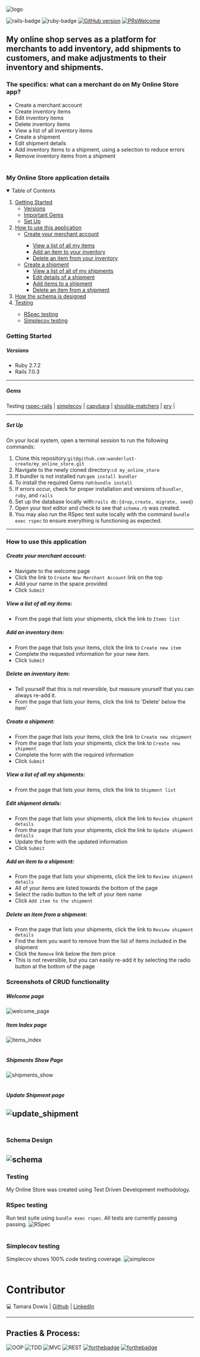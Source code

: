 <img src="https://user-images.githubusercontent.com/67713820/169630983-75e4bd9c-3337-4bce-8506-fb957ca8cd9a.png" alt="logo" max-width="600"><br>

![rails-badge](https://img.shields.io/badge/Rails-7.0.3-blue) ![ruby-badge](https://img.shields.io/badge/Ruby-2.7.2-orange)
[![GitHub version](https://badge.fury.io/gh/wanderlust-create%2Fmy_online_store.svg)](https://badge.fury.io/gh/wanderlust-create%2Fmy_online_store)
[![PRsWelcome](https://img.shields.io/badge/PRs-welcome-brightgreen.svg?style=shields)](http://makeapullrequest.com)

## My online shop serves as a platform for merchants to add inventory, add shipments to customers, and make adjustments to their inventory and shipments.

### The specifics: what can a merchant do on My Online Store app?
- Create a merchant account
- Create inventory items
- Edit inventory items
- Delete inventory items
- View a list of all inventory items
- Create a shipment
- Edit shipment details 
- Add inventory items to a shipment, using a selection to reduce errors
- Remove inventory items from a shipment<br><br>

### My Online Store application details 
<details open="open">
  <summary>Table of Contents</summary>
  <ol>
    <li>
      <a href="#getting-started">Getting Started</a>
      <ul>
        <li><a href="#versions">Versions</a></li>
        <li><a href="#gems">Important Gems</a></li>
        <li><a href="#set-up">Set Up</a></li>
      </ul> 
    </li>
        </ul>
    <li>
      <a href="#how-to-use-this-app">How to use this application</a>
       <ul>
        <li><a href="#create-your-merchant-account">Create your merchant account</a></li>
         <ul>
          <li><a href="#view-a-list-of-all-my-items">View a list of all my items</a></li>
          <li><a href="#add-an-inventory-item">Add an item to your inventory</a></li>
          <li><a href="#delete-an-inventory-item">Delete an item from your inventory</a></li>
       </ul>
         <li><a href="#create-a-shipment">Create a shipment</a>
           <ul>
          <li><a href="#view-a-list-of-all-my-shipments">View a list of all of my shipments</a></li>
            <li><a href="#edit-shipment-details">Edit details of a shipment</a></li>
            <li><a href="#add-an-item-to-a-shipment">Add items to a shipment</a></li>
            <li><a href="#delete-an-item-from-a-shipment">Delete an item from a shipment</a></li>  
         </ul> 
       </ul>
    </li>
        </ul>
        <li><a href="#schema-design">How the schema is designed</a></li>
        <li><a href="#testing">Testing</a></li>
          <ul>
            <li><a href="#rspec-testing">RSpec testing</a></li>
            <li><a href="#simplecov-testing">Simplecov testing</a></li>
          </ul>
      </details>


### Getting Started

##### Versions

- Ruby 2.7.2
- Rails 7.0.3

----------

##### Gems

Testing [rspec-rails](https://github.com/rspec/rspec-rails) | [simplecov](https://github.com/simplecov-ruby/simplecov) | [capybara](https://github.com/teamcapybara/capybara) | [shoulda-matchers](https://github.com/thoughtbot/shoulda-matchers) | [pry](https://github.com/pry/pry) | 

----------

##### Set Up
On your local system, open a terminal session to run the following commands:
1. Clone this repository:`git@github.com:wanderlust-create/my_online_store.git`
3. Navigate to the newly cloned directory:`cd my_online_store`
4. If bundler is not installed run:`gem install bundler`
5. To install the required Gems run:`bundle install` 
6. If errors occur, check for proper installation and versions of:`bundler`, `ruby`, and `rails`
7. Set up the database locally with:`rails db:{drop,create, migrate, seed}`
8. Open your text editor and check to see that `schema.rb` was created.
9. You may also run the RSpec test suite locally with the command `bundle exec rspec` to ensure everything is functioning as expected.

----------

### How to use this application

##### Create your merchant account:
- Navigate to the welcome page
- Click the link to `Create New Merchant Account`  link on the top
- Add your name in the space provided
- Click `Submit`

##### View a list of all my items:
- From the page that lists your shipments, click the link to `Items list`

##### Add an inventory item:
- From the page that lists your items, click the link to `Create new item`
- Complete the requested information for your new item. 
- Click `Submit`

##### Delete an inventory item:
- Tell yourself that this is not reversible, but reassure yourself that you can always re-add it. 
- From the page that lists your items, click the link to 'Delete' below the item'

##### Create a shipment:
- From the page that lists your items, click the link to `Create new shipment`
- From the page that lists your shipments, click the link to `Create new shipment`
- Complete the form with the required information
- Click `Submit`

##### View a list of all my shipments:
- From the page that lists your items, click the link to `Shipment list`

##### Edit shipment details:
- From the page that lists your shipments, click the link to `Review shipment details`
- From the page that lists your shipments, click the link to `Update shipment details`
- Update the form with the updated information
- Click `Submit`

##### Add an item to a shipment:
- From the page that lists your shipments, click the link to `Review shipment details`
- All of your items are listed towards the bottom of the page
- Select the radio button to the left of your item name
- Click `Add item to the shipment`

##### Delete an item from a shipment:
- From the page that lists your shipments, click the link to `Review shipment details`
- Find the item you want to remove from the list of items included in the shipment
- Click the `Remove` link below the item price
- This is not reversible, but you can easily re-add it by selecting the radio button at the bottom of the page


### Screenshots of CRUD functionality<br>
##### Welcome page
<img src="https://user-images.githubusercontent.com/67713820/169709554-3c4af1e9-17af-47a9-9973-96d8dd11e442.png" alt="welcome_page"><br>
##### Item Index page
<img src="https://user-images.githubusercontent.com/67713820/169709538-c260d4a6-34ca-4284-aa73-135efb64ef3d.png" alt="items_index" max-width="200"><br><br>

##### Shipments Show Page
<img src="https://user-images.githubusercontent.com/67713820/169709510-ceb65d6b-a4d7-4b27-819e-64ac98ba313b.png" alt="shipments_show" max-width="200"><br><br>

##### Update Shipment page
<img src="https://user-images.githubusercontent.com/67713820/169709606-2edb257f-a214-49b6-ba2e-35dd341af4c3.png" alt="update_shipment" max-width="200"><br><br>
----------

### Schema Design

<img src="https://user-images.githubusercontent.com/67713820/169710351-c95f6370-de06-428c-80ae-57b4b41f196b.png" alt="schema"><br>
----------

### Testing

My Online Store was created using Test Driven Development methodology. 

### RSpec testing

Run test suite using `bundle exec rspec`. All tests are currently passing passing.
<img src="https://user-images.githubusercontent.com/67713820/169710781-582807cb-6041-4128-96a1-003df1f059f8.png" alt="RSpec" max-width="200"><br><br>

### Simplecov testing

Simplecov shows 100% code testing coverage.
<img src="https://user-images.githubusercontent.com/67713820/169709458-224fc161-92d1-4506-9852-b90232e3bfda.png" alt="simplecov" max-width="200"><br><br>


# Contributor
💻 Tamara Dowis |  [Github](https://github.com/wanderlust-create)  |  [LinkedIn](https://www.linkedin.com/in/tamara-dowis/)

----------
## Practies & Process:
![OOP](https://user-images.githubusercontent.com/64919819/113648808-77684300-964a-11eb-8575-05aeaa946a6f.png)
![TDD](https://user-images.githubusercontent.com/64919819/113648827-7f27e780-964a-11eb-8f9e-dfdc2ed077c5.png)
![MVC](https://user-images.githubusercontent.com/64919819/113648848-8949e600-964a-11eb-833f-91872b6f3fe0.png)
![REST](https://user-images.githubusercontent.com/64919819/113648856-8ea73080-964a-11eb-8e85-6f580a54eaca.png)
[![forthebadge](http://forthebadge.com/images/badges/made-with-ruby.svg)](http://forthebadge.com)
[![forthebadge](http://forthebadge.com/images/badges/built-with-love.svg)](http://forthebadge.com)

